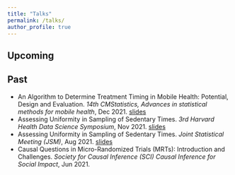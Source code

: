 ```yaml
---
title: "Talks"
permalink: /talks/
author_profile: true
---
```

## Upcoming

## Past
* An Algorithm to Determine Treatment Timing in Mobile Health: Potential, Design and Evaluation. *14th CMStatistics, Advances in statistical methods for mobile health*, Dec 2021. [slides](https://mengeks.github.io/xmeng.github.io/files/CMStats2021_Talk_V4-handout.pdf)
* Assessing Uniformity in Sampling of Sedentary Times. *3rd Harvard Health Data Science Symposium*, Nov 2021. [slides](https://mengeks.github.io/xmeng.github.io/files/3rd_HHDSS_Meng_Xiang_talk.pptx)
* Assessing Uniformity in Sampling of Sedentary Times. *Joint Statistical Meeting (JSM)*, Aug 2021. [slides](https://mengeks.github.io/xmeng.github.io/files/JSM_HeartSteps_ResearchTalk_v6.pdf)
* Causal Questions in Micro-Randomized Trials (MRTs): Introduction and Challenges. *Society for Causal Inference (SCI) Causal Inference for Social Impact*, Jun 2021. 